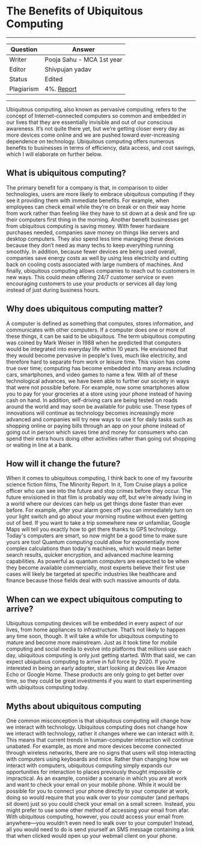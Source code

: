# The Benefits of Ubiquitous Computing

---

| Question   | Answer |
| ---------- | ------ |
| Writer     | Pooja Sahu - MCA 1st year|
| Editor     | Shivpujan yadav|
| Status     | Edited |
| Plagiarism | 4%. [Report](https://github.com/shivpujan12/Srijan-2022/blob/main/articles/plagReports/)|

---

Ubiquitous computing, also known as pervasive computing, refers to the concept of Internet-connected computers so common and embedded in our lives that they are essentially invisible and out of our conscious awareness. It’s not quite there yet, but we’re getting closer every day as more devices come online and we are pushed toward ever-increasing dependence on technology. Ubiquitous computing offers numerous benefits to businesses in terms of efficiency, data access, and cost savings, which I will elaborate on further below.

## What is ubiquitous computing?

The primary benefit for a company is that, in comparison to older technologies, users are more likely to embrace ubiquitous computing if they see it providing them with immediate benefits. For example, when employees can check email while they’re on break or on their way home from work rather than feeling like they have to sit down at a desk and fire up their computers first thing in the morning. Another benefit businesses get from ubiquitous computing is saving money. With fewer hardware purchases needed, companies save money on things like servers and desktop computers. They also spend less time managing these devices because they don’t need as many techs to keep everything running smoothly. In addition, because fewer devices are being used overall, companies save energy costs as well by using less electricity and cutting back on cooling costs associated with large numbers of machines. And finally, ubiquitous computing allows companies to reach out to customers in new ways. This could mean offering 24/7 customer service or even encouraging customers to use your products or services all day long instead of just during business hours.

## Why does ubiquitous computing matter?

A computer is defined as something that computes, stores information, and communicates with other computers. If a computer does one or more of these things, it can be said to be ubiquitous. The term ubiquitous computing was coined by Mark Weiser in 1988 when he predicted that computers would be integrated into everyday life within 10 years. He envisioned that they would become pervasive in people's lives, much like electricity, and therefore hard to separate from work or leisure time. This vision has come true over time; computing has become embedded into many areas including cars, smartphones, and video games to name a few. With all of these technological advances, we have been able to further our society in ways that were not possible before. For example, now some smartphones allow you to pay for your groceries at a store using your phone instead of having cash on hand. In addition, self-driving cars are being tested on roads around the world and may soon be available for public use. These types of innovations will continue as technology becomes increasingly more advanced and companies will try new ways to use it for daily tasks such as shopping online or paying bills through an app on your phone instead of going out in person which saves time and money for consumers who can spend their extra hours doing other activities rather than going out shopping or waiting in line at a bank.

## How will it change the future?

When it comes to ubiquitous computing, I think back to one of my favourite science fiction films, The Minority Report. In it, Tom Cruise plays a police officer who can see into the future and stop crimes before they occur. The future envisioned in that film is probably way off, but we’re already living in a world where our devices can help us get things done faster than ever before. For example, after your alarm goes off you can immediately turn on your light switch and go about your morning routine without even getting out of bed. If you want to take a trip somewhere new or unfamiliar, Google Maps will tell you exactly how to get there thanks to GPS technology. Today's computers are smart, so now might be a good time to make sure yours are too! Quantum computing could allow for exponentially more complex calculations than today's machines, which would mean better search results, quicker encryption, and advanced machine learning capabilities. As powerful as quantum computers are expected to be when they become available commercially, most experts believe their first use cases will likely be targeted at specific industries like healthcare and finance because those fields deal with such massive amounts of data.

## When can we expect ubiquitous computing to arrive?

Ubiquitous computing devices will be embedded in every aspect of our lives, from home appliances to infrastructure. That’s not likely to happen any time soon, though. It will take a while for ubiquitous computing to mature and become more mainstream. Just as it took time for mobile computing and social media to evolve into platforms that millions use each day, ubiquitous computing is only just getting started. With that said, we can expect ubiquitous computing to arrive in full force by 2020. If you’re interested in being an early adopter, start looking at devices like Amazon Echo or Google Home. These products are only going to get better over time, so they could be great investments if you want to start experimenting with ubiquitous computing today.

## Myths about ubiquitous computing

One common misconception is that ubiquitous computing will change how we interact with technology. Ubiquitous computing does not change how we interact with technology, rather it changes where we can interact with it. This means that current trends in human-computer interaction will continue unabated. For example, as more and more devices become connected through wireless networks, there are no signs that users will stop interacting with computers using keyboards and mice. Rather than changing how we interact with computers, ubiquitous computing simply expands our opportunities for interaction to places previously thought impossible or impractical. As an example, consider a scenario in which you are at work and want to check your email on your mobile phone. While it would be possible for you to connect your phone directly to your computer at work, doing so would require that you walk over to your computer (and perhaps sit down) just so you could check your email on a small screen. Instead, you might prefer to use some other method of accessing your email from afar. With ubiquitous computing, however, you could access your email from anywhere—you wouldn’t even need to walk over to your computer! Instead, all you would need to do is send yourself an SMS message containing a link that when clicked would open up your webmail client on your phone.
